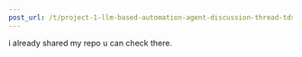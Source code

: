 ```yaml
---
post_url: /t/project-1-llm-based-automation-agent-discussion-thread-tds-jan-2025/164277/533
---
```

i already shared my repo u can check there.